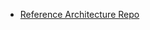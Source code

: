 - [Reference Architecture Repo](https://github.com/mygainwell/ets-architecture/blob/main/technical-implementation-designs/TEMPLATE.md)